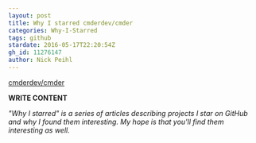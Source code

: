 ```yaml
---
layout: post
title: Why I starred cmderdev/cmder
categories: Why-I-Starred
tags: github
stardate: 2016-05-17T22:20:54Z
gh_id: 11276147
author: Nick Peihl
---
```


[cmderdev/cmder](star.repo.html_url)

**WRITE CONTENT**

*"Why I starred" is a series of articles describing projects I star on GitHub and why I found them interesting. My hope is that you'll find them interesting as well.*

